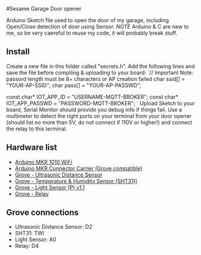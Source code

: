 #Sesame Garage Door opener

Arduino Sketch file used to open the door of my garage, including Open/Close detection of door using Sensor.
*NOTE* Arduino & C are new to me, so be very caereful to reuse my code, it will probably break stuff.

## Install
Create a new file in this folder called "secrets.h". Add the following lines and save the file before compiling & uploading to your board:
`// Important Note: passord length must be 8+ characters or AP creation failed
char ssid[] = "YOUR-AP-SSID";
char pass[] = "YOUR-AP-PASSWD";

const char* IOT_APP_ID = "USERNAME-MQTT-BROKER";
const char* IOT_APP_PASSWD = "PASSWORD-MQTT-BROKER";
`
Upload Sketch to your board, Serial Monitor should provide you debug info if things fail. Use a multimeter to detect the right ports on your terminal from your door opener (should list no more than 5V, do not connect if 110V or higher!) and connect the relay to this terminal.

## Hardware list
- [Arduino MKR 1010 WiFi](https://store.arduino.cc/arduino-mkr-wifi-1010)
- [Arduino MKR Connector Carrier (Grove compatible)](https://store.arduino.cc/arduino-mkr-connector-carrier)
- [Grove - Ultrasonic Distance Sensor ](https://www.seeedstudio.com/Grove-Ultrasonic-Distance-Sensor.html)
- [Grove - Temperature & Humidity Sensor (SHT31))](https://www.seeedstudio.com/Grove-Temperature-Humidity-Sensor-SHT31.html)
- [Grove - Light Sensor (P) v1.1](https://www.seeedstudio.com/Grove-Light-Sensor-P-v1-1.html)
- [Grove - Relay](https://www.seeedstudio.com/Grove-Relay.html)

## Grove connections
- Ultrasonic Distance Sensor: D2
- SHT31: TWI
- Light Sensor: A0
- Relay: D4
